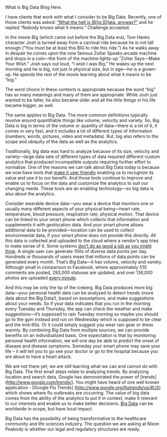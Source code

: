 What is Big Data Blog Here.

I have clients that work with what I consider to be Big Data. Recently, one of those clients was asked: [“What the hell is [B]ig [D]ata, anyway?”](http://digboston.com/boston-news-opinions/2014/06/infomassachusetts-the-way-we-all-get-where-were-going-is-about-to-change/) and he replied “Nobody knows what it means.” Challenge accepted.

In the movie Big (which came out before the Big Data era), Tom Hanks character Josh is turned away from a carnival ride because he is not tall enough (“You must be at least this BIG to ride this ride.”) As he walks away in despair he comes upon the now famous Zoltar Speaks arcade machine and drops in a coin—the front of the machine lights-up “Zoltar Says—Make Your Wish.” Josh says out loud, “I wish I was Big.” He wakes up the next morning and he is big, not just in physical size, but in age—he is a grown-up. He spends the rest of the movie learning about what it means to be “big.”

The word choice in these contexts is appropriate because the word “big” has so many meanings and many of them are appropriate. While Josh just wanted to be taller, he also became older and all the little things in his life became bigger, as well.  

The same applies to Big Data. The more common definitions typically revolve around quantifiable things like volume, velocity and variety.  So, Big Data is big in terms of the volume or quantity of data—there is a lot of it, it comes in very fast, and it includes a lot of different types of information (numbers, words, pictures, video and metadata). But, big also refers to the scope and ubiquity of the data as well as the analytics.  

Traditionally, big data was hard to analyze because of its size, velocity and variety—large data sets of different types of data required different custom analytics that produced incompatible outputs requiring further effort to normalize. One of the reasons we can talk about Big Data today is because we now have tools that [make it user friendly](http://bluehillresearch.com/unicorns-history-and-the-humanization-of-big-data/) enabling us to recognize its value and use it to our benefit. And those tools continue to improve and enable us to focus on the data and customize the analytics to suit our changing needs. These tools are an enabling technology—so big data is also about the analytics.

Consider wearable device data—you wear a device that monitors one or usually many different aspects of your physical being—heart rate, temperature, blood pressure, respiration rate, physical motion. That device can be linked to your smart phone which collects that information and supplements it with geolocation data. And your smart phone allows additional data to be provided—location can be used to collect environmental data, if your smart phone does not provide this directly. All this data is collected and uploaded to the cloud where a vendor’s app tries to make sense of it. Some systems [don’t do as good a job as you might think](http://bits.blogs.nytimes.com/2014/04/27/for-fitness-bands-slick-marketing-but-suspect-results/?_php=true&_type=blogs&_php=true&_type=blogs&_php=true&_type=blogs&_r=2). A single user can generate 100s of diverse data points per day. Hundreds or thousands of users mean that millions of data points can be generated every month. That’s Big Data—it has volume, velocity and variety. Although small in comparison to Facebook, where approximately 510 comments are posted, 293,000 statuses are updated, and over 136,000 photos are uploaded [every minute](http://zephoria.com/social-media/top-15-valuable-facebook-statistics/).  

And this may be only the tip of the iceberg. Big Data produces more big data—your personal health data can be analyzed to detect trends (more data about the Big Data!), based on assumptions, and make suggestions about your needs. So if your data indicates that you run in the morning every Tuesday and Thursday, the app can check the weather and make suggestions—it’s supposed to rain Tuesday morning so maybe you should go to the gym instead and run on Wednesday which is supposed to be clear and the mid-60s. Or it could simply suggest you wear rain gear or dress warmly. By combining Big Data from multiple sources, we can provide benefits on an individualized basis. One expectation is that by monitoring personal health information, we will one day be able to predict the onset of disease and disease symptoms. Someday your smart phone may save your life – it will tell you to go see your doctor or go to the hospital because you are about to have a heart attack.  

We are not there yet; we are still learning what we can and cannot do with Big Data. The first small steps relate to analyzing trends. By analyzing location and search data, Google has demonstrated the power of [trends] (http://www.google.com/trends/). You might have heard of one well known application - [Google Flu Trends] (http://www.google.org/flutrends/us/#US) which shows where flu outbreaks are occurring. The value of big data comes from the ability of the analytics to put it in context, make it relevant to our interests and enable us to make better decisions. [Big Data](http://www.google.com/trends/explore#q=Big%20Data) can be worldwide in scope, but have local impact. 

Big Data has the possibility of being transformative to the healthcare community and life sciences industry.  The question we are asking at Nixon Peabody is whether our legal and regulatory structures are ready. 


